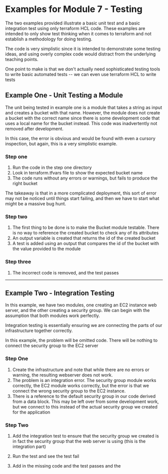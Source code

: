  
# Examples for Module 7 - Testing

The two examples provided illustrate a basic unit test and a basic integration test using only terraform HCL code. These examples are intended to only show test thinking when it comes to terraform and not establish a methodology for doing testing.

The code is very simplistic since it is intended to demonstrate some testing ideas, and using overly complex code would distract from the underlying teaching points.

One point to make is that we don't actually need sophisticated testing tools to write basic automated tests -- we can even use terraform HCL to write tests

## Example One - Unit Testing a Module

The unit being tested in example one is a module that takes a string as input and creates a bucket with that name. However, the module does not create a bucket with the correct name since there is some development code that uses a local name for the bucket instead. This code was inadvertently not removed after development.

In this case, the error is obvious and would be found with even a cursory inspection, but again, this is a very simplistic example.

### Step one

1. Run the code in the step one directory
2. Look in terraform.tfvars file to show the expected bucket name
3. The code runs without any errors or warnings, but fails to produce the right bucket

The takeaway is that in a more complicated deployment, this sort of error may not be noticed until things start failing, and then we have to start what might be a massive bug hunt.

### Step two

1. The first thing to be done is to make the Bucket module testable. There is no way to reference the created bucket to check any of its attributes
2. An output variable is created that returns the id of the created bucket
3. A test is added using an output that compares the id of the bucket with the value provided to the module

### Step three

1. The incorrect code is removed, and the test passes

---

## Example Two - Integration Testing

In this example, we have two modules, one creating an EC2 instance web server, and the other creating a security group. We can begin with the assumption that both modules work perfectly.

Integration testing is essentially ensuring we are connecting the parts of our infrastructure together correctly.

In this example, the problem will be omitted code. There will be nothing to connect the security group to the EC2 server

### Step One

1. Create the infrastructure and note that while there are no errors or warning, the resulting webserver does not work.
2. The problem is an integration error. The security group module works correctly, the EC2 module works correctly, but the error is that we connect the wrong security group to the EC2 instance.
3. There is a reference to the default security group in our code derived from a data block. This may be left over from some development work, but we connect to this instead of the actual security group we created for the application

### Step Two

1. Add the integration test to ensure that the security group we created is in fact the security group that the web server is using (this is the integration part)

2. Run the test and see the test fail

3. Add in the missing code and the test passes and the